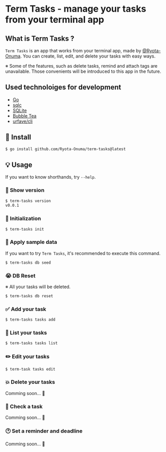 # Term Tasks - manage your tasks from your terminal app

## What is Term Tasks ? 
`Term Tasks` is an app that works from your terminal app, made by [@Ryota-Onuma](https://github.com/Ryota-Onuma).
You can create, list, edit, and delete your tasks with easy ways.

※ Some of the features, such as delete tasks, remind and attach tags are unavailable. Those convenients will be introduced to this app in the future.

## Used technoloiges for development
- [Go](https://go.dev/)
- [sqlc](https://sqlc.dev/)
- [SQLite](https://www.sqlite.org/index.html)
- [Bubble Tea](https://github.com/charmbracelet/bubbletea)
- [urfave/cli](https://github.com/urfave/cli)

## 🚀 Install

```sh
$ go install github.com/Ryota-Onuma/term-tasks@latest
```

## 💡 Usage

If you want to know shorthands, try `--help`.

### 🙈 Show version

```sh
$ term-tasks version
v0.0.1
```

### 🙏 Initialization

```sh
$ term-tasks init
```

### 🌱 Apply sample data

If you want to try `Term Tasks`, it's recommended to execute this command.

```sh
$ term-tasks db seed
```

### 😭 DB Reset

※ All your tasks will be deleted.

```sh
$ term-tasks db reset
```

### ✅ Add your task
```sh
$ term-tasks tasks add
```

### 📃 List your tasks
```sh
$ term-tasks tasks list
```

### ✏️ Edit your tasks
```sh
$ term-task tasks edit
```
### 💥 Delete your tasks

Comming soon... 🙏

### 📃 Check a task

Comming soon... 🙏

### 🕐 Set a reminder and deadline

Comming soon... 🙏


